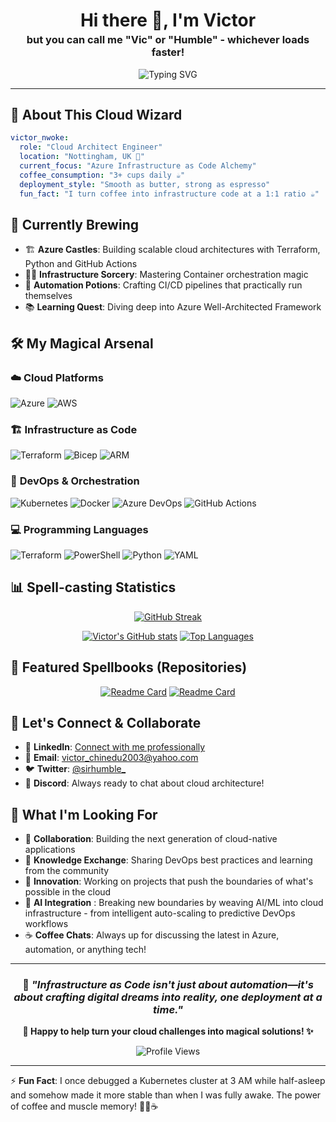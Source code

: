<div align="center">
  <h1 style="margin-bottom: 0;">Hi there 👋, I'm Victor</h1>
  <h3 style="margin-top: 4px;">but you can call me <strong>"Vic"</strong> or <strong>"Humble"</strong> - whichever loads faster!</h3>
</div>

<p align="center">
  <img src="https://readme-typing-svg.demolab.com?font=Fira+Code&pause=1000&width=435&lines=Cloud+Infrastructure+Engineer;Microsoft+Azure+%7C%7C+M365+Administrator;Windows+Server+%7C%7C+Technical+Support;Microsoft+Entra+ID;DevOps+Engineer+%26+Cloud+Automation;Turning+Coffee+into+Infrastructure+since+2020+" alt="Typing SVG" />
</p>


---

## 🏰 **About This Cloud Wizard**

```yaml
victor_nwoke:
  role: "Cloud Architect Engineer"
  location: "Nottingham, UK 🌲"
  current_focus: "Azure Infrastructure as Code Alchemy"
  coffee_consumption: "3+ cups daily ☕"
  deployment_style: "Smooth as butter, strong as espresso"
  fun_fact: "I turn coffee into infrastructure code at a 1:1 ratio ☕"
```

## 🔭 **Currently Brewing**

- 🏗️ **Azure Castles**: Building scalable cloud architectures with Terraform, Python and GitHub Actions
- 🧙‍♂️ **Infrastructure Sorcery**: Mastering Container orchestration magic
- 🤖 **Automation Potions**: Crafting CI/CD pipelines that practically run themselves
- 📚 **Learning Quest**: Diving deep into Azure Well-Architected Framework

## 🛠️ **My Magical Arsenal**

### ☁️ **Cloud Platforms**

![Azure](https://img.shields.io/badge/Azure-0078D4?style=for-the-badge&logo=microsoft-azure&logoColor=white)
![AWS](https://img.shields.io/badge/AWS-FF9900?style=for-the-badge&logo=amazon-aws&logoColor=white)

### 🏗️ **Infrastructure as Code**

![Terraform](https://img.shields.io/badge/Terraform-623CE4?style=for-the-badge&logo=terraform&logoColor=white)
![Bicep](https://img.shields.io/badge/Bicep-0078D4?style=for-the-badge&logo=microsoft-azure&logoColor=white)
![ARM](https://img.shields.io/badge/ARM_Templates-0078D4?style=for-the-badge&logo=microsoft-azure&logoColor=white)

### 🚀 **DevOps & Orchestration**

![Kubernetes](https://img.shields.io/badge/Kubernetes-326CE5?style=for-the-badge&logo=kubernetes&logoColor=white)
![Docker](https://img.shields.io/badge/Docker-2496ED?style=for-the-badge&logo=docker&logoColor=white)
![Azure DevOps](https://img.shields.io/badge/Azure_DevOps-0078D7?style=for-the-badge&logo=azure-devops&logoColor=white)
![GitHub Actions](https://img.shields.io/badge/GitHub_Actions-2088FF?style=for-the-badge&logo=github-actions&logoColor=white)

### 💻 **Programming Languages**

![Terraform](https://img.shields.io/badge/Terraform-623CE4?style=for-the-badge&logo=terraform&logoColor=white)
![PowerShell](https://img.shields.io/badge/PowerShell-5391FE?style=for-the-badge&logo=powershell&logoColor=white)
![Python](https://img.shields.io/badge/Python-3776AB?style=for-the-badge&logo=python&logoColor=white)
![YAML](https://img.shields.io/badge/YAML-CB171E?style=for-the-badge&logo=yaml&logoColor=white)

## 📊 **Spell-casting Statistics**

<div align="center">

[![GitHub Streak](https://github-readme-streak-stats.herokuapp.com/?user=sirhumble07&theme=tokyonight-duo&hide_border=true&stroke=0000&background=0D1117&ring=5BCDEC&fire=5BCDEC&currStreakNum=FFFFFF&sideNums=FFFFFF&currStreakLabel=5BCDEC&sideLabels=5BCDEC&dates=FFFFFF)](https://git.io/streak-stats)

</div>

<div align="center">

[![Victor's GitHub stats](https://github-readme-stats.vercel.app/api?username=sirhumble07&show_icons=true&theme=tokyonight&hide_border=true&bg_color=0D1117&title_color=5BCDEC&icon_color=5BCDEC&text_color=FFFFFF)](https://github.com/anuraghazra/github-readme-stats)
[![Top Languages](https://github-readme-stats.vercel.app/api/top-langs/?username=sirhumble07&layout=compact&theme=tokyonight&hide_border=true&bg_color=0D1117&title_color=5BCDEC&text_color=FFFFFF&hide=html,css)](https://github.com/anuraghazra/github-readme-stats)

</div>

## 🌟 **Featured Spellbooks (Repositories)**

<div align="center">

[![Readme Card](https://github.com/sirhumble07/azure_vnet_iac)]([https://github.com/kunlesanni/azure_vnet_iac](https://sirhumble07.github.io/Automating-Azure-Infrastructure/))
[![Readme Card](https://github.com/sirhumble07/Automating-Azure-Infrastructure)](https://github.com/sirhumble07)

</div>

## 🤝 **Let's Connect & Collaborate**

- 💼 **LinkedIn**: [Connect with me professionally](https://linkedin.com/in/victornwoke)
- 📧 **Email**: [victor_chinedu2003@yahoo.com](mailto:victor_chinedu2003@yahoo.com)
- 🐦 **Twitter**: [@sirhumble_](https://twitter.com/sirhumble_)
- 💬 **Discord**: Always ready to chat about cloud architecture!

## 🎯 **What I'm Looking For**

- 🤝 **Collaboration**: Building the next generation of cloud-native applications
- 🧠 **Knowledge Exchange**: Sharing DevOps best practices and learning from the community
- 🚀 **Innovation**: Working on projects that push the boundaries of what's possible in the cloud
- 🤖  **AI Integration** : Breaking new boundaries by weaving AI/ML into cloud infrastructure - from intelligent auto-scaling to predictive DevOps workflows
- ☕ **Coffee Chats**: Always up for discussing the latest in Azure, automation, or anything tech!

---

<div align="center">

### 💫 *"Infrastructure as Code isn't just about automation—it's about crafting digital dreams into reality, one deployment at a time."*

**🎩 Happy to help turn your cloud challenges into magical solutions! ✨**

![Profile Views](https://komarev.com/ghpvc/?username=sirhumble07&color=5BCDEC&style=flat-square&label=Profile+Visitors)

</div>

---

⚡ **Fun Fact**: I once debugged a Kubernetes cluster at 3 AM while half-asleep and somehow made it more stable than when I was fully awake. The power of coffee and muscle memory! 🧙‍♂️☕
